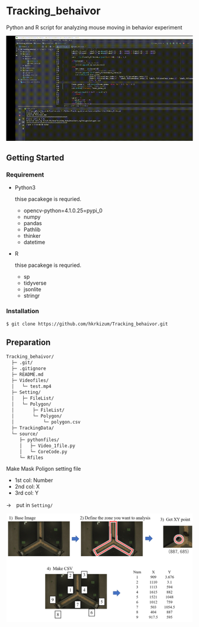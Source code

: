 # Tracking_behaivor

Python and R script for analyzing mouse moving in behavior experiment

![top](https://github.com/hkrkizum/Tracking_behaivor/blob/image/images/top.gif)

## Getting Started

### Requirement

- Python3

  thise pacakege is requried.
  - opencv-python=4.1.0.25=pypi_0
  - numpy
  - pandas
  - Pathlib
  - thinker
  - datetime

- R

  thise pacakege is requried.
  - sp
  - tidyverse
  - jsonlite
  - stringr


### Installation

```
$ git clone https://github.com/hkrkizum/Tracking_behaivor.git
```

## Preparation  

```
Tracking_behaivor/
  ├─ .git/
  ├─ .gitignore
  ├─ README.md
  ├─ Videofiles/
  │   └─ test.mp4
  ├─ Setting/
  │   ├─ FileList/
  │   └─ Polygon/
  │       ├─ FileList/
  │       └─ Polygon/
  │           └─ polygon.csv
  ├─ TrackingData/
  └─ source/
     ├─ pythonfiles/
     │   ├─ Video_1file.py
     │   └─ CoreCode.py
     └─ Rfiles
```

Make Mask Poligon setting file

  - 1st col: Number
  - 2nd col: X
  - 3rd col: Y 

→　put in `Setting/`

![Base](https://github.com/hkrkizum/Tracking_behaivor/blob/image/images/polygon.png)

